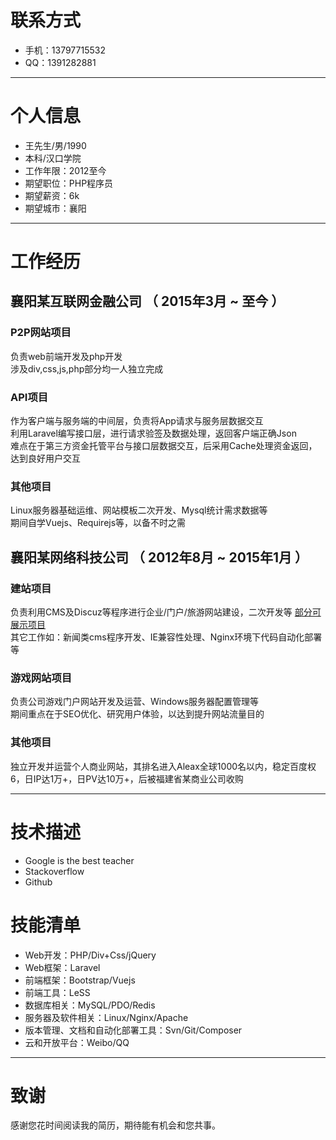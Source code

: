# 联系方式

- 手机：13797715532
- QQ：1391282881

---

# 个人信息

 - 王先生/男/1990 
 - 本科/汉口学院 
 - 工作年限：2012至今
 - 期望职位：PHP程序员
 - 期望薪资：6k
 - 期望城市：襄阳

---

# 工作经历

## 襄阳某互联网金融公司 （ 2015年3月 ~ 至今 ）

### P2P网站项目

负责web前端开发及php开发  
涉及div,css,js,php部分均一人独立完成


### API项目 

作为客户端与服务端的中间层，负责将App请求与服务层数据交互  
利用Laravel编写接口层，进行请求验签及数据处理，返回客户端正确Json  
难点在于第三方资金托管平台与接口层数据交互，后采用Cache处理资金返回，达到良好用户交互


### 其他项目

Linux服务器基础运维、网站模板二次开发、Mysql统计需求数据等  
期间自学Vuejs、Requirejs等，以备不时之需

 
## 襄阳某网络科技公司 （ 2012年8月 ~ 2015年1月 ）

### 建站项目 

负责利用CMS及Discuz等程序进行企业/门户/旅游网站建设，二次开发等 
<a href="http://36qh.com/obj.html" target="_blank">部分可展示项目</a>  
其它工作如：新闻类cms程序开发、IE兼容性处理、Nginx环境下代码自动化部署等


### 游戏网站项目 

负责公司游戏门户网站开发及运营、Windows服务器配置管理等  
期间重点在于SEO优化、研究用户体验，以达到提升网站流量目的


### 其他项目

独立开发并运营个人商业网站，其排名进入Aleax全球1000名以内，稳定百度权6，日IP达1万+，日PV达10万+，后被福建省某商业公司收购

---

# 技术描述

- Google is the best teacher  
- Stackoverflow  
- Github

# 技能清单

- Web开发：PHP/Div+Css/jQuery
- Web框架：Laravel
- 前端框架：Bootstrap/Vuejs
- 前端工具：LeSS
- 数据库相关：MySQL/PDO/Redis
- 服务器及软件相关：Linux/Nginx/Apache
- 版本管理、文档和自动化部署工具：Svn/Git/Composer
- 云和开放平台：Weibo/QQ

---

# 致谢
感谢您花时间阅读我的简历，期待能有机会和您共事。